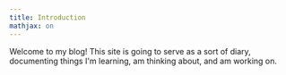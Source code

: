 ```yaml
---
title: Introduction
mathjax: on
---
```


Welcome to my blog! This site is going to serve as a sort of diary, documenting things I'm learning, am thinking about, and am working on.